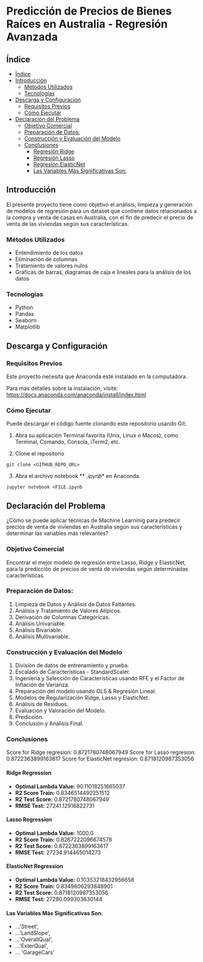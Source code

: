 # Predicción de Precios de Bienes Raíces en Australia - Regresión Avanzada

## Índice

- [Índice](#índice)
- [Introducción](#introducción)
  - [Métodos Utilizados](#métodos-utilizados)
  - [Tecnologías](#tecnologías)
- [Descarga y Configuración](#descarga-y-configuración)
  - [Requisitos Previos](#requisitos-previos)
  - [Cómo Ejecutar](#cómo-ejecutar)
- [Declaración del Problema](#declaración-del-problema)
  - [Objetivo Comercial](#objetivo-comercial)
  - [Preparación de Datos:](#preparación-de-datos)
  - [Construcción y Evaluación del Modelo](#construcción-y-evaluación-del-modelo)
  - [Conclusiones](#conclusiones)
	- [Regresión Ridge](#regresión-ridge)
	- [Regresión Lasso](#regresión-lasso)
	- [Regresión ElasticNet](#regresión-lasso)
	- [Las Variables Más Significativas Son:](#las-variables-más-significativas-son)

## Introducción

El presente proyecto tiene como objetivo el análisis, limpieza y generación de modelos de regresión para un dataset que contiene datos relacionados a la compra y venta de casas en Australia, con el fin de predecir el precio de venta de las viviendas según sus características.

### Métodos Utilizados
* Entendimiento de los datos
* Eliminación de columnas
* Tratamiento de valores nulos
* Gráficas de barras, diagramas de caja e lineales para la análisis de los datos


### Tecnologías
* Python
* Pandas
* Seaborn
* Matplotlib

## Descarga y Configuración
### Requisitos Previos

Este proyecto necesita que Anaconda esté instalado en la computadora.

Para más detalles sobre la instalación, visite: https://docs.anaconda.com/anaconda/install/index.html

### Cómo Ejecutar

Puede descargar el código fuente clonando este repositorio usando Git:

1. Abra su aplicación Terminal favorita (Unix, Linux o Macos), como Terminal, Comando, Consola, iTerm2, etc.

2. Clone el repositorio

```
git clone <GITHUB_REPO_URL>
```

3. Abra el archivo notebook ** *.ipynb** en Anaconda.

```
jupyter notebook <FILE.ipynb
```


## Declaración del Problema

¿Cómo se puede aplicar técnicas de Machine Learninig para predecir precios de venta de viviendas en Australia según sus características y determinar las variables más relevantes?

### Objetivo Comercial

Encontrar el mejor modelo de regresión entre Lasso, Ridge y ElasticNet, para la predicción de precios de venta de viviendas según determinadas características.

### Preparación de Datos:

1. Limpieza de Datos y Análisis de Datos Faltantes.
2. Análisis y Tratamiento de Valores Atípicos.
3. Derivación de Columnas Categóricas.
4. Análisis Univariable.
5. Análisis Bivariable.
6. Análisis Multivariable.

### Construcción y Evaluación del Modelo

1. División de datos de entrenamiento y prueba.
2. Escalado de Características - StandardScaler.
3. Ingeniería y Selección de Características usando RFE y el Factor de Inflación de Varianza.
4. Preparación del modelo usando OLS & Regresión Lineal.
5. Modelos de Regularización Ridge, Lasso y ElasticNet.
6. Análisis de Residuos.
7. Evaluación y Valoración del Modelo.
8. Predicción.
9. Conclusión y Análisis Final.

### Conclusiones


Score for Ridge regresion: 0.8721780748067949
Score for Lasso regresion: 0.8722363899163617
Score for ElasticNet regresion: 0.8718120987353056

#### Ridge Regression
* **Optimal Lambda Value:** 90.11018251665037
* **R2 Score Train:**  0.8346514492251512
* **R2 Test Score:**  0.8721780748067949
* **RMSE Test:**   27241.12916822731

#### Lasso Regression
* **Optimal Lambda Value:** 1000.0
* **R2 Score Train:**  0.8267222096674578
* **R2 Test Score:**   0.8722363899163617
* **RMSE Test:**   	27234.914465014273

#### ElasticNet Regression
* **Optimal Lambda Value:** 0.10353218432956658
* **R2 Score Train:**  0.8349606293848901
* **R2 Test Score:**   0.8718120987353056
* **RMSE Test:**   	27280.099303630144

#### Las Variables Más Significativas Son:
* ...'Street', 
* ...'LandSlope', 
* ...'OverallQual',
* ...'ExterQual',
* ... 'GarageCars'

